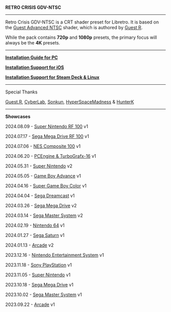 **RETRO CRISIS GDV-NTSC**
___
Retro Crisis GDV-NTSC is a CRT shader preset for Libretro. It is based on the [Guest Advanced NTSC](https://forums.libretro.com/t/new-crt-shader-from-guest-crt-guest-advanced-updates/25444) shader, which is authored by [Guest R](https://forums.libretro.com/u/guest.r).

While the pack contains **720p** and **1080p** presets, the primary focus will always be the **4K** presets.
___
[**Installation Guide for PC**](https://youtu.be/G42g23ONYsI)

[**Installation Support for iOS**](https://youtu.be/2L3fgoabkq0)

[**Installation Support for Steam Deck & Linux**](https://youtu.be/xKyZ6F7r-54)

___
Special Thanks

[Guest.R](https://forums.libretro.com/u/guest.r), 
[CyberLab](https://forums.libretro.com/u/Cyber), 
[Sonkun](https://forums.libretro.com/u/sonkun), 
[HyperSpaceMadness](https://forums.libretro.com/u/HyperspaceMadness) & 
[HunterK](https://forums.libretro.com/u/hunterk)
___
**Showcases**

2024.08.09 - [Super Nintendo RF 100](https://youtu.be/vMSLqVgcDvc) v1

2024.07.17 - [Sega Mega Drive RF 100](https://youtu.be/2_tv6p33RFE) v1

2024.07.06 - [NES Composite 100](https://youtu.be/UcGNBYq6j3M) v1

2024.06.20 - [PCEngine & TurboGrafx-16](https://youtu.be/hpiNKI8lRaY) v1

2024.05.31 - [Super Nintendo](https://youtu.be/edZ3drLP3yU) v2

2024.05.05 - [Game Boy Advance](https://youtu.be/Yd_TqCT70sY) v1

2024.04.16 - [Super Game Boy Color](https://youtu.be/Jjck_-w04Gs) v1

2024.04.04 - [Sega Dreamcast](https://youtu.be/DUSEw8m0iXE) v1

2024.03.26 - [Sega Mega Drive](https://youtu.be/S6x0-TWwEsM) v2

2024.03.14 - [Sega Master System](https://youtu.be/KAc2EOeN_fU) v2

2024.02.19 - [Nintendo 64](https://youtu.be/w4gtlKrMvBk) v1

2024.01.27 - [Sega Saturn](https://youtu.be/hVYVkhhDAyQ) v1

2024.01.13 - [Arcade](https://youtu.be/nerQXmfpvlo) v2

2023.12.16 - [Nintendo Entertainment System](https://youtu.be/hLkuCar5Byk) v1

2023.11.18 - [Sony PlayStation](https://youtu.be/_oM1SCv48-E) v1

2023.11.05 - [Super Nintendo](https://youtu.be/qITkj12QNjo) v1

2023.10.18 - [Sega Mega Drive](https://youtu.be/pd75fzm7sBc) v1

2023.10.02 - [Sega Master System](https://youtu.be/sF7n8w9Jx-U) v1

2023.09.22 - [Arcade](https://youtu.be/G42g23ONYsI) v1
